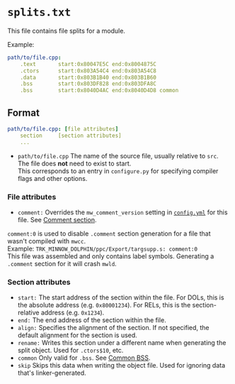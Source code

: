 # `splits.txt`

This file contains file splits for a module.

Example:

```yaml
path/to/file.cpp:
	.text       start:0x80047E5C end:0x8004875C
	.ctors      start:0x803A54C4 end:0x803A54C8
	.data       start:0x803B1B40 end:0x803B1B60
	.bss        start:0x803DF828 end:0x803DFA8C
	.bss        start:0x8040D4AC end:0x8040D4D8 common
```

## Format

```yaml
path/to/file.cpp: [file attributes]
    section     [section attributes]
    ...
```

- `path/to/file.cpp` The name of the source file, usually relative to `src`. The file does **not** need to exist to start.  
  This corresponds to an entry in `configure.py` for specifying compiler flags and other options.

### File attributes

- `comment:` Overrides the `mw_comment_version` setting in [`config.yml`](/config/GP7E01/config.example.yml) for this file. See [Comment section](comment_section.md).  

`comment:0` is used to disable `.comment` section generation for a file that wasn't compiled with `mwcc`.  
Example: `TRK_MINNOW_DOLPHIN/ppc/Export/targsupp.s: comment:0`  
This file was assembled and only contains label symbols. Generating a `.comment` section for it will crash `mwld`.

### Section attributes

- `start:` The start address of the section within the file. For DOLs, this is the absolute address (e.g. `0x80001234`). For RELs, this is the section-relative address (e.g. `0x1234`).
- `end:` The end address of the section within the file.
- `align:` Specifies the alignment of the section. If not specified, the default alignment for the section is used.
- `rename:` Writes this section under a different name when generating the split object. Used for `.ctors$10`, etc.
- `common` Only valid for `.bss`. See [Common BSS](common_bss.md).
- `skip` Skips this data when writing the object file. Used for ignoring data that's linker-generated.
